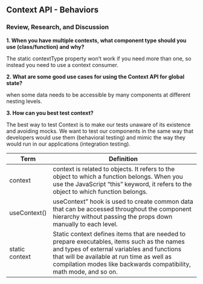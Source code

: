 ## Context API - Behaviors

### Review, Research, and Discussion

**1. When you have multiple contexts, what component type should you use (class/function) and why?**

The static contextType property won’t work if you need more than one, so instead you need to use a context consumer.

**2. What are some good use cases for using the Context API for global state?**

when some data needs to be accessible by many components at different nesting levels.

**3. How can you best test context?**

The best way to test Context is to make our tests unaware of its existence and avoiding mocks. We want to test our components in the same way that developers would use them (behavioral testing) and mimic the way they would run in our applications (integration testing).


**Term** | **Definition**
-----|-----
context | context is related to objects. It refers to the object to which a function belongs. When you use the JavaScript “this” keyword, it refers to the object to which function belongs.
useContext() | useContext” hook is used to create common data that can be accessed throughout the component hierarchy without passing the props down manually to each level.
static context | Static context defines items that are needed to prepare executables, items such as the names and types of external variables and functions that will be available at run time as well as compilation modes like backwards compatibility, math mode, and so on.